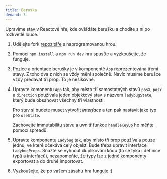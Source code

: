 ```yaml
---
title: Beruska
demand: 3
---
```


Upravíme stav v Reactové hře, kde ovládáte berušku a chodíte s ní po rozkvetlé louce.

1. Udělejte fork [repozitáře](https://github.com/Czechitas-podklady-WEB/ladybug-zadani) s naprogramovanou hrou.
1. Pomocí `npm install` a `npm run dev` hru spusťte a vyzkoušejte, že funguje.
1. Pozice a orientace berušky je v komponentě `App` reprezentována třemi stavy. Z toho dva z nich se vždy mění společně. Navíc musíme berušce vždy předávat tři prop. To je nešikovné.
1. Upravte komonentu `App` tak, aby místo tří samostatných stavů `posX`, `posY` a `direction` používala jeden objektový stav s názvem `ladybugState`, který bude obsahovat všechny tři vlastnosti.

   Pro stav si budete muset vytvořit *interface* a ten pak nastavit jako typ pro `useState`.

   Zachovejte immutabilitu stavu a uvnitř funkce `handleKeyUp` ho měňte pomocí spreadů.
1. Upravte komponentu `Ladybug` tak, aby místo tří prop používala pouze jednu, ve které očekává celý objekt. Bude třeba upravit interface `LadybugProps`. Snažte se vyhnout duplikování kódu (to se týká i definice typů a interfaců), nezapomeňte, že typy lze z jedné komponenty exportovat a do druhé importovat.
1. Vyzkoušejte, že po vašem zásahu hra funguje :)

